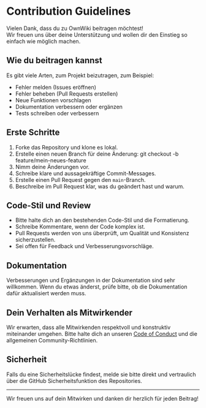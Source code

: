 # Contribution Guidelines

Vielen Dank, dass du zu OwnWiki beitragen möchtest!  
Wir freuen uns über deine Unterstützung und wollen dir den Einstieg so einfach wie möglich machen.

## Wie du beitragen kannst

Es gibt viele Arten, zum Projekt beizutragen, zum Beispiel:

- Fehler melden (Issues eröffnen)
- Fehler beheben (Pull Requests erstellen)
- Neue Funktionen vorschlagen
- Dokumentation verbessern oder ergänzen
- Tests schreiben oder verbessern

## Erste Schritte

1. Forke das Repository und klone es lokal.
2. Erstelle einen neuen Branch für deine Änderung: git checkout -b feature/mein-neues-feature
3. Nimm deine Änderungen vor.
4. Schreibe klare und aussagekräftige Commit-Messages.
5. Erstelle einen Pull Request gegen den `main`-Branch.
6. Beschreibe im Pull Request klar, was du geändert hast und warum.

## Code-Stil und Review

- Bitte halte dich an den bestehenden Code-Stil und die Formatierung.
- Schreibe Kommentare, wenn der Code komplex ist.
- Pull Requests werden von uns überprüft, um Qualität und Konsistenz sicherzustellen.
- Sei offen für Feedback und Verbesserungsvorschläge.


## Dokumentation

Verbesserungen und Ergänzungen in der Dokumentation sind sehr willkommen. Wenn du etwas änderst, prüfe bitte, ob die Dokumentation dafür aktualisiert werden muss.

## Dein Verhalten als Mitwirkender

Wir erwarten, dass alle Mitwirkenden respektvoll und konstruktiv miteinander umgehen. Bitte halte dich an unseren [Code of Conduct](CODE_OF_CONDUCT.md) und die allgemeinen Community-Richtlinien.

## Sicherheit

Falls du eine Sicherheitslücke findest, melde sie bitte direkt und vertraulich über die GitHub Sicherheitsfunktion des Repositories.

---

Wir freuen uns auf dein Mitwirken und danken dir herzlich für jeden Beitrag!
